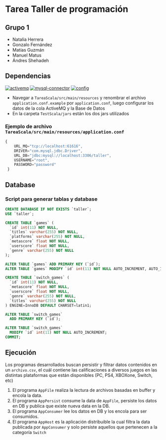 # Tarea Taller de programación
## Grupo 1
* Natalia Herrera
* Gonzalo Fernández
* Matías Guzmán
* Manuel Matus
* Ándres Shehadeh

## Dependencias
[![activemq](https://img.shields.io/badge/activemq--all-5.16.2-blue)](https://activemq.apache.org/components/classic/download/) [![mysql-connector](https://img.shields.io/badge/mysql--connector-5.1.45-blue)](https://downloads.mysql.com/archives/installer/) [![config](https://img.shields.io/badge/com.typesafe.config-1.4.1-blue)](https://github.com/lightbend/config)
* Navegar a `TareaScala/src/main/resources` y renombrar el archivo `application.conf.example` por `application.conf`, luego configurar los datos de la cola ActiveMQ y la Base de Datos
* En la carpeta `TestScala/jars` están los dos jars utilizados

### Ejemplo de archivo `TareaScala/src/main/resources/application.conf`
```javascript
{
    URL_MQ="tcp://localhost:61616",
    DRIVER="com.mysql.jdbc.Driver",
    URL_DB="jdbc:mysql://localhost:3306/taller",
    USERNAME="root",
    PASSWORD="password"
 }
```

## Database

### Script para generar tablas y database
```sql
CREATE DATABASE IF NOT EXISTS `taller`;
USE `taller`;

CREATE TABLE `games` (
  `id` int(11) NOT NULL,
  `titles` varchar(255) NOT NULL,
  `platforms` varchar(255) NOT NULL,
  `metascore` float NOT NULL,
  `userscore` float NOT NULL,
  `genre` varchar(255) NOT NULL
);

ALTER TABLE `games` ADD PRIMARY KEY (`id`);
ALTER TABLE `games` MODIFY `id` int(11) NOT NULL AUTO_INCREMENT, AUTO_INCREMENT=0;

CREATE TABLE `switch_games` (
  `id` int(11) NOT NULL,
  `metascore` float NOT NULL,
  `userscore` float NOT NULL,
  `genre` varchar(255) NOT NULL,
  `titles` varchar(255) NOT NULL
) ENGINE=InnoDB DEFAULT CHARSET=latin1;

ALTER TABLE `switch_games`
  ADD PRIMARY KEY (`id`);

ALTER TABLE `switch_games`
  MODIFY `id` int(11) NOT NULL AUTO_INCREMENT;
COMMIT;
```

## Ejecución
Los programas desarrollados buscan persistir y filtrar datos contenidos en un `archivo.csv`, el cuál contiene las calificaciones a diversos juegos en las distintas plataformas que están disponibles (PC, PS4, XBOXone, Switch, etc)

1. El programa `AppFile` realiza la lectura de archivos basadas en buffer y encola la data.
2. El programa `AppPersist` consume la data de `AppFile`, persiste los datos en DB y publica que existe nueva data en la DB.
3. El programa `AppConsumer` lee los datos en DB y los encola para ser consumidos.
4. El programa `AppHost` es la aplicación distribuible la cual filtra la data publicada por `AppConsumer` y solo persiste aquellos que pertenecen a la categoría `Switch`
